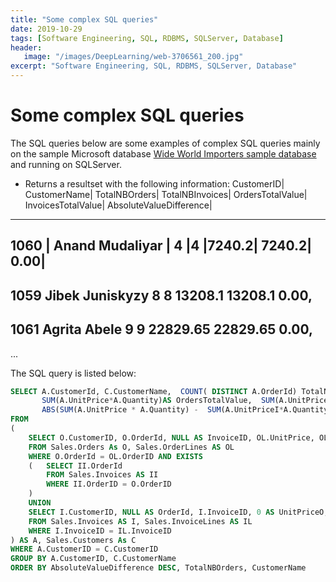 ```yaml
---
title: "Some complex SQL queries"
date: 2019-10-29
tags: [Software Engineering, SQL, RDBMS, SQLServer, Database]
header: 
   image: "/images/DeepLearning/web-3706561_200.jpg"
excerpt: "Software Engineering, SQL, RDBMS, SQLServer, Database"
---
```


# Some complex SQL queries
The SQL queries below are some examples of complex SQL queries mainly on the sample Microsoft database [Wide World Importers sample database](https://github.com/Microsoft/sql-server-samples/releases/tag/wide-world-importers-v1.0) and running on SQLServer. 

* Returns a resultset  with the following information: 
CustomerID|	CustomerName|	TotalNBOrders|	TotalNBInvoices|	OrdersTotalValue|	InvoicesTotalValue|	AbsoluteValueDifference|
----------------------------------------------------------------------------------------------------------
1060 |	Anand Mudaliyar |	4	|4	|7240.2|	7240.2|	0.00|
----------------------------------------------------------------------------------------------------------
1059	Jibek Juniskyzy	8	8	13208.1	13208.1	0.00,
----------------------------------------------------------------------------------------------------------
1061	Agrita Abele	9	9	22829.65	22829.65	0.00,
----------------------------------------------------------------------------------------------------------

...

The SQL query is listed below: 
```sql
SELECT A.CustomerId, C.CustomerName,  COUNT( DISTINCT A.OrderId) TotalNBOrders, COUNT( DISTINCT A.InvoiceId) TotalNBInvoices,
       SUM(A.UnitPrice*A.Quantity)AS OrdersTotalValue,  SUM(A.UnitPriceI * A.QuantityI) AS InvoicesTotalValue,
	   ABS(SUM(A.UnitPrice * A.Quantity) -  SUM(A.UnitPriceI*A.QuantityI)) AS AbsoluteValueDifference
FROM 
(
	SELECT O.CustomerID, O.OrderId, NULL AS InvoiceID, OL.UnitPrice, OL.Quantity, 0 AS UnitPriceI, 0 AS QuantityI, OL.OrderLineID, NULL AS InvoiceLineID 
	FROM Sales.Orders As O, Sales.OrderLines AS OL
	WHERE O.OrderId = OL.OrderID AND EXISTS
	(	SELECT II.OrderId
		FROM Sales.Invoices AS II
		WHERE II.OrderID = O.OrderID
	)
	UNION
	SELECT I.CustomerID, NULL AS OrderId, I.InvoiceID, 0 AS UnitPriceO, 0 AS QuantityO, IL.UnitPrice, IL.Quantity, NULL AS OrderLineID, InvoiceLineID
	FROM Sales.Invoices AS I, Sales.InvoiceLines AS IL
	WHERE I.InvoiceID = IL.InvoiceID
) AS A, Sales.Customers As C
WHERE A.CustomerID = C.CustomerID
GROUP BY A.CustomerID, C.CustomerName
ORDER BY AbsoluteValueDifference DESC, TotalNBOrders, CustomerName

```




